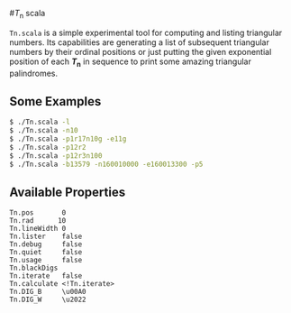 #_T_<sub>n</sub> scala

`Tn.scala` is a simple experimental tool for computing and listing triangular numbers.
Its capabilities are generating a list of subsequent triangular numbers by their ordinal positions or just putting the given 
exponential position of each **_T_<sub>n</sub>** in sequence to print some amazing triangular palindromes.

## Some Examples
```bash
$ ./Tn.scala -l
$ ./Tn.scala -n10
$ ./Tn.scala -p1r17n10g -e11g
$ ./Tn.scala -p12r2
$ ./Tn.scala -p12r3n100
$ ./Tn.scala -b13579 -n160010000 -e160013300 -p5
```


## Available Properties
```
Tn.pos       0
Tn.rad      10
Tn.lineWidth 0
Tn.lister    false
Tn.debug     false
Tn.quiet     false
Tn.usage     false
Tn.blackDigs     
Tn.iterate   false
Tn.calculate <!Tn.iterate>      
Tn.DIG_B     \u00A0
Tn.DIG_W     \u2022
```